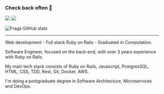 ### Check back often 👋
<a href="https://www.linkedin.com/in/kleber-junio-224380b5" target="_blank"><img src="https://img.shields.io/badge/-LinkedIn-%230077B5?style=for-the-badge&logo=linkedin&logoColor=white" target="_blank"></a>
<a href="https://instagram.com/kjjunio80" target="_blank"><img src="https://img.shields.io/badge/Instagram-E4405F?style=for-the-badge&logo=instagram&logoColor=white" target="_blank"></a>
<!-- [![Instagram](https://img.shields.io/badge/Instagram-E4405F?style=for-the-badge&logo=instagram&logoColor=white)](https://instagram.com/kjjunio80) -->

![Fraga GitHub stats](https://github-readme-stats.vercel.app/api?username=KleberDevMan&show_icons=true&theme=dracula&count_private=true)

<hr/>

Web development - Full stack Ruby on Rails - Graduated in Computation.

Software Engineer, focused on the back-end, with over 3 years experience with Ruby on Rails.

My main tech stack consists of Ruby on Rails, Javascript, PostgresSQL, HTML, CSS, TDD, Rest, Git, Docker, AWS.

I'm doing a postgraduate degree in Software Architecture, Microservices and DevOps.
